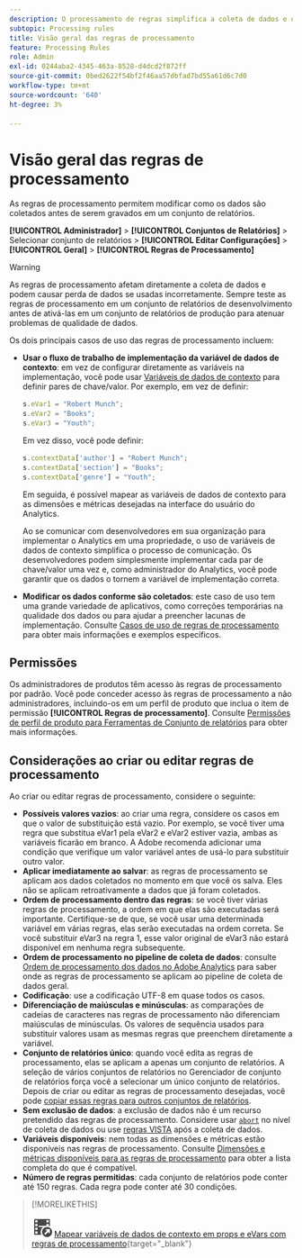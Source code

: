 ```yaml
---
description: O processamento de regras simplifica a coleta de dados e o gerenciamento do conteúdo conforme é enviado para os relatórios.
subtopic: Processing rules
title: Visão geral das regras de processamento
feature: Processing Rules
role: Admin
exl-id: 0244aba2-4345-463a-8528-d4dcd2f872ff
source-git-commit: 0bed2622f54bf2f46aa57dbfad7bd55a61d6c7d0
workflow-type: tm+mt
source-wordcount: '640'
ht-degree: 3%

---
```


# Visão geral das regras de processamento

As regras de processamento permitem modificar como os dados são coletados antes de serem gravados em um conjunto de relatórios.

**[!UICONTROL Administrador]** > **[!UICONTROL Conjuntos de Relatórios]** > Selecionar conjunto de relatórios > **[!UICONTROL Editar Configurações]** > **[!UICONTROL Geral]** > **[!UICONTROL Regras de Processamento]**

>[!WARNING]
>
>As regras de processamento afetam diretamente a coleta de dados e podem causar perda de dados se usadas incorretamente. Sempre teste as regras de processamento em um conjunto de relatórios de desenvolvimento antes de ativá-las em um conjunto de relatórios de produção para atenuar problemas de qualidade de dados.

Os dois principais casos de uso das regras de processamento incluem:

* **Usar o fluxo de trabalho de implementação da variável de dados de contexto**: em vez de configurar diretamente as variáveis na implementação, você pode usar [Variáveis de dados de contexto](/help/implement/vars/page-vars/contextdata.md) para definir pares de chave/valor. Por exemplo, em vez de definir:

  ```js
  s.eVar1 = "Robert Munch";
  s.eVar2 = "Books";
  s.eVar3 = "Youth";
  ```

  Em vez disso, você pode definir:

  ```js
  s.contextData['author'] = "Robert Munch";
  s.contextData['section'] = "Books";
  s.contextData['genre'] = "Youth";
  ```

  Em seguida, é possível mapear as variáveis de dados de contexto para as dimensões e métricas desejadas na interface do usuário do Analytics.

  Ao se comunicar com desenvolvedores em sua organização para implementar o Analytics em uma propriedade, o uso de variáveis de dados de contexto simplifica o processo de comunicação. Os desenvolvedores podem simplesmente implementar cada par de chave/valor uma vez e, como administrador do Analytics, você pode garantir que os dados o tornem a variável de implementação correta.

* **Modificar os dados conforme são coletados**: este caso de uso tem uma grande variedade de aplicativos, como correções temporárias na qualidade dos dados ou para ajudar a preencher lacunas de implementação. Consulte [Casos de uso de regras de processamento](pr-use-cases.md) para obter mais informações e exemplos específicos.

## Permissões

Os administradores de produtos têm acesso às regras de processamento por padrão. Você pode conceder acesso às regras de processamento a não administradores, incluindo-os em um perfil de produto que inclua o item de permissão **[!UICONTROL Regras de processamento]**. Consulte [Permissões de perfil de produto para Ferramentas de Conjunto de relatórios](/help/admin/admin-console/permissions/report-suite-tools.md) para obter mais informações.

## Considerações ao criar ou editar regras de processamento

Ao criar ou editar regras de processamento, considere o seguinte:

* **Possíveis valores vazios**: ao criar uma regra, considere os casos em que o valor de substituição está vazio. Por exemplo, se você tiver uma regra que substitua eVar1 pela eVar2 e eVar2 estiver vazia, ambas as variáveis ficarão em branco. A Adobe recomenda adicionar uma condição que verifique um valor variável antes de usá-lo para substituir outro valor.
* **Aplicar imediatamente ao salvar**: as regras de processamento se aplicam aos dados coletados no momento em que você os salva. Eles não se aplicam retroativamente a dados que já foram coletados.
* **Ordem de processamento dentro das regras**: se você tiver várias regras de processamento, a ordem em que elas são executadas será importante. Certifique-se de que, se você usar uma determinada variável em várias regras, elas serão executadas na ordem correta. Se você substituir eVar3 na regra 1, esse valor original de eVar3 não estará disponível em nenhuma regra subsequente.
* **Ordem de processamento no pipeline de coleta de dados**: consulte [Ordem de processamento dos dados no Adobe Analytics](/help/technotes/processing-order.md) para saber onde as regras de processamento se aplicam ao pipeline de coleta de dados geral.
* **Codificação**: use a codificação UTF-8 em quase todos os casos.
* **Diferenciação de maiúsculas e minúsculas**: as comparações de cadeias de caracteres nas regras de processamento não diferenciam maiúsculas de minúsculas. Os valores de sequência usados para substituir valores usam as mesmas regras que preenchem diretamente a variável.
* **Conjunto de relatórios único**: quando você edita as regras de processamento, elas se aplicam a apenas um conjunto de relatórios. A seleção de vários conjuntos de relatórios no Gerenciador de conjunto de relatórios força você a selecionar um único conjunto de relatórios. Depois de criar ou editar as regras de processamento desejadas, você pode [copiar essas regras para outros conjuntos de relatórios](pr-copy.md).
* **Sem exclusão de dados**: a exclusão de dados não é um recurso pretendido das regras de processamento. Considere usar [`abort`](/help/implement/vars/config-vars/abort.md) no nível de coleta de dados ou use [regras VISTA](/help/technotes/vista.md) após a coleta de dados.
* **Variáveis disponíveis**: nem todas as dimensões e métricas estão disponíveis nas regras de processamento. Consulte [Dimensões e métricas disponíveis para as regras de processamento](pr-variables.md) para obter a lista completa do que é compatível.
* **Número de regras permitidas**: cada conjunto de relatórios pode conter até 150 regras. Cada regra pode conter até 30 condições.

>[!MORELIKETHIS]
>
>![VideoCheckedOut](/help/assets/icons/VideoCheckedOut.svg) [Mapear variáveis de dados de contexto em props e eVars com regras de processamento](https://experienceleague.adobe.com/pt-br/docs/analytics-learn/tutorials/implementation/implementation-basics/map-contextdata-variables-into-props-and-evars-with-processing-rules){target="_blank"}
